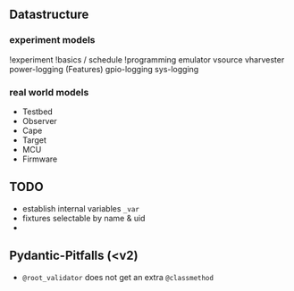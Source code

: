 ## Datastructure

### experiment models

!experiment
    !basics / schedule
    !programming
    emulator
        vsource
            vharvester
        power-logging (Features)
        gpio-logging
        sys-logging


### real world models

- Testbed
- Observer
- Cape
- Target
- MCU
- Firmware


## TODO

- establish internal variables ``_var``
- fixtures selectable by name & uid
-

## Pydantic-Pitfalls (<v2)

- ``@root_validator`` does not get an extra ``@classmethod``
